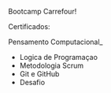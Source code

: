 Bootcamp Carrefour!

Certificados:

Pensamento Computacional_
* Logica de Programaçao
* Metodologia Scrum
* Git e GitHub
* Desafio 